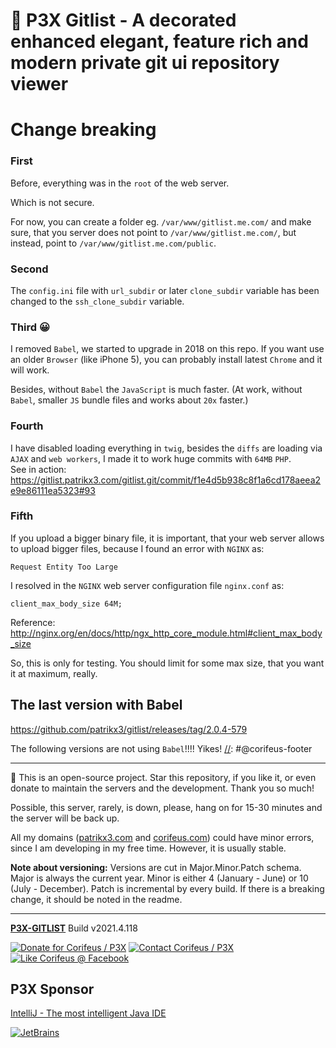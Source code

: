 [//]: #@corifeus-header

# 🤖 P3X Gitlist - A decorated enhanced elegant, feature rich and modern private git ui repository viewer

                        
[//]: #@corifeus-header:end
# Change breaking

### First 
Before, everything was in the `root` of the web server.  

Which is not secure.  

For now, you can create a folder eg. `/var/www/gitlist.me.com/` and make sure, that you server does not point to `/var/www/gitlist.me.com/`, but instead, point to `/var/www/gitlist.me.com/public`.

### Second
The `config.ini` file with `url_subdir` or later `clone_subdir` variable has been changed to the `ssh_clone_subdir` variable.

### Third 😀
I removed `Babel`, we started to upgrade in 2018 on this repo. If you want use an older `Browser` (like iPhone 5), you can probably install latest `Chrome` and it will work.
   
Besides, without `Babel` the `JavaScript` is much faster. (At work, without `Babel`, smaller `JS` bundle files and works about `20x` faster.)


### Fourth
I have disabled loading everything in `twig`, besides the `diffs` are loading via `AJAX` and `web workers`, I made it to work huge commits with `64MB` `PHP`.  
See in action:  
https://gitlist.patrikx3.com/gitlist.git/commit/f1e4d5b938c8f1a6cd178aeea2e9e86111ea5323#93  

### Fifth
If you upload a bigger binary file, it is important, that your web server allows to upload bigger files, because I found an error with `NGINX` as: 
```text
Request Entity Too Large
```

I resolved in the `NGINX` web server configuration file `nginx.conf` as:
  
`client_max_body_size 64M;`
  
Reference:  
http://nginx.org/en/docs/http/ngx_http_core_module.html#client_max_body_size
  
So, this is only for testing. You should limit for some max size, that you want it at maximum, really.

## The last version with Babel
https://github.com/patrikx3/gitlist/releases/tag/2.0.4-579

The following versions are not using `Babel`!!!! Yikes!
[//]: #@corifeus-footer

---

🙏 This is an open-source project. Star this repository, if you like it, or even donate to maintain the servers and the development. Thank you so much!

Possible, this server, rarely, is down, please, hang on for 15-30 minutes and the server will be back up.

All my domains ([patrikx3.com](https://patrikx3.com) and [corifeus.com](https://corifeus.com)) could have minor errors, since I am developing in my free time. However, it is usually stable.

**Note about versioning:** Versions are cut in Major.Minor.Patch schema. Major is always the current year. Minor is either 4 (January - June) or 10 (July - December). Patch is incremental by every build. If there is a breaking change, it should be noted in the readme.


---

[**P3X-GITLIST**](https://corifeus.com/gitlist) Build v2021.4.118

[![Donate for Corifeus / P3X](https://img.shields.io/badge/Donate-Corifeus-003087.svg)](https://www.paypal.com/cgi-bin/webscr?cmd=_s-xclick&hosted_button_id=QZVM4V6HVZJW6)  [![Contact Corifeus / P3X](https://img.shields.io/badge/Contact-P3X-ff9900.svg)](https://www.patrikx3.com/en/front/contact) [![Like Corifeus @ Facebook](https://img.shields.io/badge/LIKE-Corifeus-3b5998.svg)](https://www.facebook.com/corifeus.software)


## P3X Sponsor

[IntelliJ - The most intelligent Java IDE](https://www.jetbrains.com/?from=patrikx3)

[![JetBrains](https://cdn.corifeus.com/assets/svg/jetbrains-logo.svg)](https://www.jetbrains.com/?from=patrikx3)




[//]: #@corifeus-footer:end
